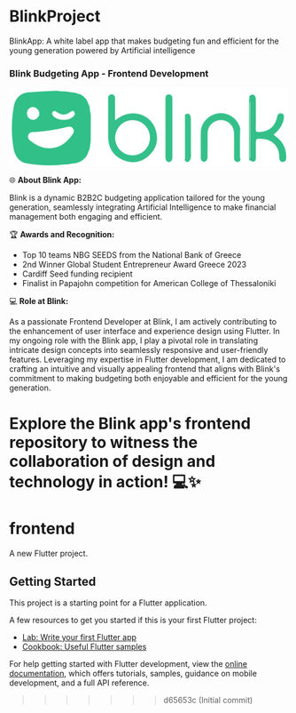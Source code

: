 # BlinkProject
BlinkApp: A white label app that makes budgeting fun and efficient for the young generation powered by Artificial intelligence

### Blink Budgeting App - Frontend Development

![Blink Logo](https://github.com/Sofianopoulou/BlinkProject/blob/8ea58424b0437cb7d73a3ed9726d76aa01f2f091/assets/logo.svg)

🌐 **About Blink App:**

Blink is a dynamic B2B2C budgeting application tailored for the young generation, seamlessly integrating Artificial Intelligence to make financial management both engaging and efficient.

🏆 **Awards and Recognition:**
  - Top 10 teams NBG SEEDS from the National Bank of Greece
  - 2nd Winner Global Student Entrepreneur Award Greece 2023
  - Cardiff Seed funding recipient
  - Finalist in Papajohn competition for American College of Thessaloniki


💻 **Role at Blink:**

As a passionate Frontend Developer at Blink, I am actively contributing to the enhancement of user interface and experience design using Flutter. In my ongoing role with the Blink app, I play a pivotal role in translating intricate design concepts into seamlessly responsive and user-friendly features. Leveraging my expertise in Flutter development, I am dedicated to crafting an intuitive and visually appealing frontend that aligns with Blink's commitment to making budgeting both enjoyable and efficient for the young generation.

Explore the Blink app's frontend repository to witness the collaboration of design and technology in action! 💻✨
=======
# frontend

A new Flutter project.

## Getting Started

This project is a starting point for a Flutter application.

A few resources to get you started if this is your first Flutter project:

- [Lab: Write your first Flutter app](https://docs.flutter.dev/get-started/codelab)
- [Cookbook: Useful Flutter samples](https://docs.flutter.dev/cookbook)

For help getting started with Flutter development, view the
[online documentation](https://docs.flutter.dev/), which offers tutorials,
samples, guidance on mobile development, and a full API reference.
>>>>>>> d65653c (Initial commit)
